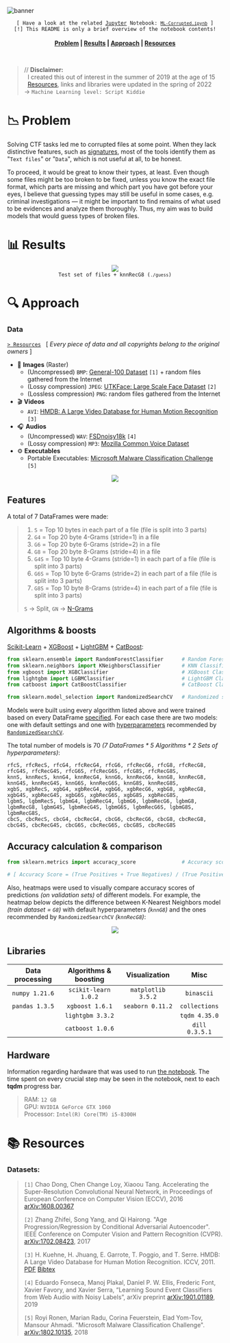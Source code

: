 ![banner](banner.gif)

<p align="center">
	<code>[ Have a look at the related <a href="https://github.com/jupyter/notebook">Jupyter</a> Notebook: <a href="ML-Corrupted.ipynb"><code>ML-Corrupted.ipynb</code></a> ]</code><br>
	<code>[!] This README is only a brief overview of the notebook contents!</code><br><br>
	<b>
		<a href="#-problem">Problem</a> | 
		<a href="#-results">Results</a> | 
		<a href="#-approach">Approach</a> | 
		<a href="#-resources">Resources</a>
	</b>
</p><br>

> // **Disclaimer:**<br>
> &nbsp; I created this out of interest in the summer of 2019 at the age of 15<br>
> &nbsp; [Resources](#-resources), links and libraries were updated in the spring of 2022<br>
> → `Machine Learning level: Script Kiddie`

# 📉 Problem
Solving CTF tasks led me to corrupted files at some point. When they lack distinctive features, such as [signatures](https://en.wikipedia.org/wiki/List_of_file_signatures), most of the tools identify them as "`Text files`" or "`Data`", which is not useful at all, to be honest.

To proceed, it would be great to know their types, at least.
Even though some files might be too broken to be fixed, unless you know the exact file format, which parts are missing and which part you have got before your eyes, I believe that guessing types may still be useful in some cases, e.g. criminal investigations — it might be important to find remains of what used to be evidences and analyze them thoroughly. 
Thus, my aim was to build models that would guess types of broken files.

# 📊 Results

<p align="center">
	<img src="overview.gif" /><br>
	<code align="center">Test set of files + knnRecG8 (<code>./guess</code>)</code>
</p>



# 🔍 Approach
### Data
[`> Resources`](#-resources) &nbsp; [ _Every piece of data and all copyrights belong to the original owners_ ]

- 🎨 **Images** (Raster)
    - (Uncompressed) `BMP`: [General-100 Dataset](http://mmlab.ie.cuhk.edu.hk/projects/FSRCNN.html) `[1]` + random files gathered from the Internet
    - (Lossy compression) `JPEG`: [UTKFace: Large Scale Face Dataset](https://susanqq.github.io/UTKFace/) `[2]`
    - (Lossless compression) `PNG`: random files gathered from the Internet
- 🎬 **Videos**
    - `AVI`: [HMDB: A Large Video Database for Human Motion Recognition](http://serre-lab.clps.brown.edu/resource/hmdb-a-large-human-motion-database/) `[3]`
- 🎧 **Audios**
    - (Uncompressed) `WAV`: [FSDnoisy18k](http://www.eduardofonseca.net/FSDnoisy18k/) `[4]`
    - (Lossy compression) `MP3`: [Mozilla Common Voice Dataset](https://commonvoice.mozilla.org/en/datasets)
- ⚙️ **Executables**
    - Portable Executables: [Microsoft Malware Classification Challenge](https://www.kaggle.com/c/malware-classification/) `[5]`

<p alt="File formats distribution + file count histogram" align="center"><img src="files.png"/></p>


## Features
A total of 7 DataFrames were made:
> 1. `S`   = Top 10 bytes in each part of a file (file is split into 3 parts)
> 2. `G4`  = Top 20 byte 4-Grams (stride=1) in a file
> 3. `G6`  = Top 20 byte 6-Grams (stride=2) in a file
> 4. `G8`  = Top 20 byte 8-Grams (stride=4) in a file
> 5. `G4S` = Top 10 byte 4-Grams (stride=1) in each part of a file (file is split into 3 parts)
> 6. `G6S` = Top 10 byte 6-Grams (stride=2) in each part of a file (file is split into 3 parts)
> 7. `G8S` = Top 10 byte 8-Grams (stride=4) in each part of a file (file is split into 3 parts)
> 
> `S` → Split, `GN` → [N-Grams](https://en.wikipedia.org/wiki/N-gram)


## Algorithms & boosts
[Scikit-Learn](https://github.com/scikit-learn/scikit-learn) + [XGBoost](https://github.com/dmlc/xgboost) + [LightGBM](https://github.com/microsoft/LightGBM) + [CatBoost](https://github.com/catboost/catboost):
```python
from sklearn.ensemble import RandomForestClassifier      # Random Forest Classifier
from sklearn.neighbors import KNeighborsClassifier       # KNN Classifier
from xgboost import XGBClassifier                        # XGBoost Classifier
from lightgbm import LGBMClassifier                      # LightGBM Classifier
from catboost import CatBoostClassifier                  # CatBoost Classifier

from sklearn.model_selection import RandomizedSearchCV   # Randomized search on hyperparameters
```
Models were built using every algorithm listed above and were trained based on every DataFrame [specified](#features). For each case there are two models: one with default settings and one with [hyperparameters](https://en.wikipedia.org/wiki/Hyperparameter_(machine_learning)) recommended by [`RandomizedSearchCV`](https://scikit-learn.org/stable/modules/generated/sklearn.model_selection.RandomizedSearchCV.html). 


The total number of models is 70 _(7 DataFrames * 5 Algorithms * 2 Sets of hyperparameters)_:
```
rfcS, rfcRecS, rfcG4, rfcRecG4, rfcG6, rfcRecG6, rfcG8, rfcRecG8, rfcG4S, rfcRecG4S, rfcG6S, rfcRecG6S, rfcG8S, rfcRecG8S,
knnS, knnRecS, knnG4, knnRecG4, knnG6, knnRecG6, knnG8, knnRecG8, knnG4S, knnRecG4S, knnG6S, knnRecG6S, knnG8S, knnRecG8S,
xgbS, xgbRecS, xgbG4, xgbRecG4, xgbG6, xgbRecG6, xgbG8, xgbRecG8, xgbG4S, xgbRecG4S, xgbG6S, xgbRecG6S, xgbG8S, xgbRecG8S,
lgbmS, lgbmRecS, lgbmG4, lgbmRecG4, lgbmG6, lgbmRecG6, lgbmG8, lgbmRecG8, lgbmG4S, lgbmRecG4S, lgbmG6S, lgbmRecG6S, lgbmG8S, lgbmRecG8S,
cbcS, cbcRecS, cbcG4, cbcRecG4, cbcG6, cbcRecG6, cbcG8, cbcRecG8, cbcG4S, cbcRecG4S, cbcG6S, cbcRecG6S, cbcG8S, cbcRecG8S
```


## Accuracy calculation & comparison
```python
from sklearn.metrics import accuracy_score               # Accuracy score

# [ Accuracy Score = (True Positives + True Negatives) / (True Positives + False Positives + True Negatives + False Negatives) ]
```

Also, heatmaps were used to visually compare accuracy scores of predictions _(on validation sets)_ of different models. For example, the heatmap below depicts the difference between K-Nearest Neighbors model _(train dataset = `G8`)_ with default hyperparameters _(`knnG8`)_ and the ones recommended by `RandomizedSearchCV` _(`knnRecG8`)_:

<p alt="Heatmap (KNN, G8)" align="center"><img src="knnexample.png"/></p>


## Libraries
| Data processing | Algorithms & boosting | Visualization | Misc |
| :-: | :-: | :-: | :-: |
| `numpy 1.21.6` | `scikit-learn 1.0.2` | `matplotlib 3.5.2` | `binascii` |
| `pandas 1.3.5` | `xgboost 1.6.1` | `seaborn 0.11.2` | `collections` |
| | `lightgbm 3.3.2` | | `tqdm 4.35.0` |
| | `catboost 1.0.6` | | `dill 0.3.5.1` |
	
	
## Hardware
Information regarding hardware that was used to run [the notebook](ML-Corrupted.ipynb).
The time spent on every crucial step may be seen in the notebook, next to each **tqdm** progress bar.

> RAM: `12 GB`<br>
> GPU: `NVIDIA GeForce GTX 1060`<br>
> Processor: `Intel(R) Core(TM) i5-8300H`



# 📚 Resources
### Datasets:
>`[1]` Chao Dong, Chen Change Loy, Xiaoou Tang. Accelerating the Super-Resolution Convolutional Neural Network, in Proceedings of European Conference on Computer Vision (ECCV), 2016 [arXiv:1608.00367](https://arxiv.org/abs/1608.00367)<br>
>
>`[2]` Zhang Zhifei, Song Yang, and Qi Hairong. "Age Progression/Regression by Conditional Adversarial Autoencoder". IEEE Conference on Computer Vision and Pattern Recognition (CVPR). [arXiv:1702.08423](https://arxiv.org/abs/1702.08423), 2017<br>
>
>`[3]` H. Kuehne, H. Jhuang, E. Garrote, T. Poggio, and T. Serre. HMDB: A Large Video Database for Human Motion Recognition. ICCV, 2011. [PDF](http://serre-lab.clps.brown.edu/wp-content/uploads/2012/08/Kuehne_etal_iccv11.pdf) [Bibtex](http://serre-lab.clps.brown.edu/wp-content/uploads/2013/10/Kuehne_etal_iccv11.bib)<br>
>
>`[4]` Eduardo Fonseca, Manoj Plakal, Daniel P. W. Ellis, Frederic Font, Xavier Favory, and Xavier Serra, “Learning Sound Event Classifiers from Web Audio with Noisy Labels”, arXiv preprint [arXiv:1901.01189](https://arxiv.org/abs/1901.01189), 2019<br>
>
>`[5]` Royi Ronen, Marian Radu, Corina Feuerstein, Elad Yom-Tov, Mansour Ahmadi. "Microsoft Malware Classification Challenge". [arXiv:1802.10135](https://arxiv.org/abs/1802.10135), 2018
